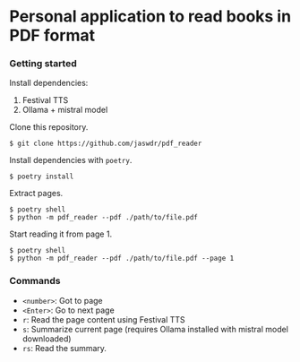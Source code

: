 # Personal application to read books in PDF format

### Getting started

Install dependencies:
1. Festival TTS
2. Ollama + mistral model

Clone this repository.

```
$ git clone https://github.com/jaswdr/pdf_reader
```

Install dependencies with `poetry`.

```
$ poetry install
```

Extract pages.

```
$ poetry shell
$ python -m pdf_reader --pdf ./path/to/file.pdf
```

Start reading it from page 1.

```
$ poetry shell
$ python -m pdf_reader --pdf ./path/to/file.pdf --page 1
```

### Commands

- `<number>`: Got to page <number>
- `<Enter>`: Go to next page
- `r`: Read the page content using Festival TTS
- `s`: Summarize current page (requires Ollama installed with mistral model downloaded)
- `rs`: Read the summary.
